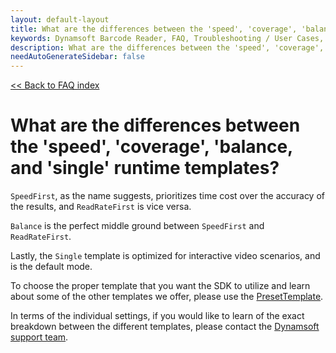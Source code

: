 ```yaml
---
layout: default-layout
title: What are the differences between the 'speed', 'coverage', 'balance, and 'single' runtime templates?
keywords: Dynamsoft Barcode Reader, FAQ, Troubleshooting / User Cases, speed, coverage
description: What are the differences between the 'speed', 'coverage', 'balance, and 'single' runtime templates?
needAutoGenerateSidebar: false
---
```


[<< Back to FAQ index](../index.md#scan-settings)

# What are the differences between the 'speed', 'coverage', 'balance, and 'single' runtime templates?

`SpeedFirst`, as the name suggests, prioritizes time cost over the accuracy of the results, and `ReadRateFirst` is vice versa.

`Balance` is the perfect middle ground between `SpeedFirst` and `ReadRateFirst`. 

Lastly, the `Single` template is optimized for interactive video scenarios, and is the default mode.

To choose the proper template that you want the SDK to utilize and learn about some of the other templates we offer, please use the [PresetTemplate](https://www.dynamsoft.com/capture-vision/docs/web/programming/javascript/api-reference/capture-vision-router/preset-templates.html?product=dbr&lang=javascript).

In terms of the individual settings, if you would like to learn of the exact breakdown between the different templates, please contact the [Dynamsoft support team](https://www.dynamsoft.com/contact/).

